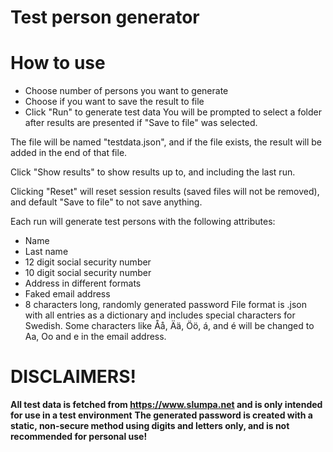 # Test person generator

# How to use
- Choose number of persons you want to generate
- Choose if you want to save the result to file
- Click "Run" to generate test data
You will be prompted to select a folder after
results are presented if "Save to file" was selected.

The file will be named "testdata.json", and if the file exists,
the result will be added in the end of that file.

Click "Show results" to show results up to, and
including the last run.

Clicking "Reset" will reset session results (saved files will not be removed),
and default "Save to file" to not save anything.


Each run will generate test persons with the following attributes:

- Name
- Last name
- 12 digit social security number
- 10 digit social security number
- Address in different formats
- Faked email address
- 8 characters long, randomly generated password
File format is .json with all entries as a dictionary and includes special characters for Swedish. Some characters like Åå, Ää, Öö, á, and é  will be changed to Aa, Oo and e in the email address.



# DISCLAIMERS!
**All test data is fetched from https://www.slumpa.net and is only intended for use in a test environment**
**The generated password is created with a static, non-secure method using digits and letters only, and is not recommended for personal use!**
